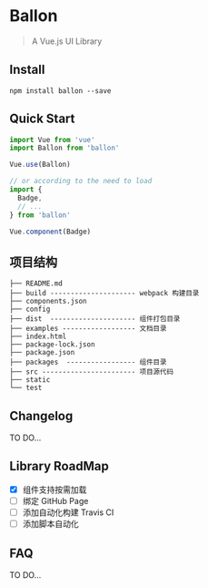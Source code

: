 # Ballon

> A Vue.js UI Library

## Install
```shell
npm install ballon --save
```

## Quick Start
``` javascript
import Vue from 'vue'
import Ballon from 'ballon'

Vue.use(Ballon)

// or according to the need to load
import {
  Badge,
  // ...
} from 'ballon'

Vue.component(Badge)
```
## 项目结构

```text
├── README.md
├── build --------------------- webpack 构建目录
├── components.json
├── config
├── dist  --------------------- 组件打包目录
├── examples ------------------ 文档目录
├── index.html
├── package-lock.json
├── package.json
├── packages  ----------------- 组件目录
├── src ----------------------- 项目源代码
├── static
└── test

```

## Changelog
TO DO...

## Library RoadMap

* [x] 组件支持按需加载
* [ ] 绑定 GitHub Page
* [ ] 添加自动化构建 Travis CI
* [ ] 添加脚本自动化

## FAQ
TO DO...
